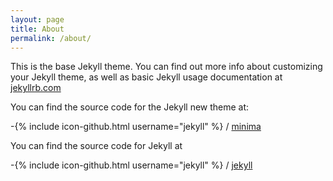 ```yaml
---
layout: page
title: About
permalink: /about/
---
```


This is the base Jekyll theme. You can find out more info about customizing your Jekyll theme, as well as basic Jekyll usage documentation at [jekyllrb.com](http://jekyllrb.com/)

You can find the source code for the Jekyll new theme at:

-{% include icon-github.html username="jekyll" %} /
[minima](https://github.com/jekyll/minima)

You can find the source code for Jekyll at

-{% include icon-github.html username="jekyll" %} /
[jekyll](https://github.com/jekyll/jekyll)
